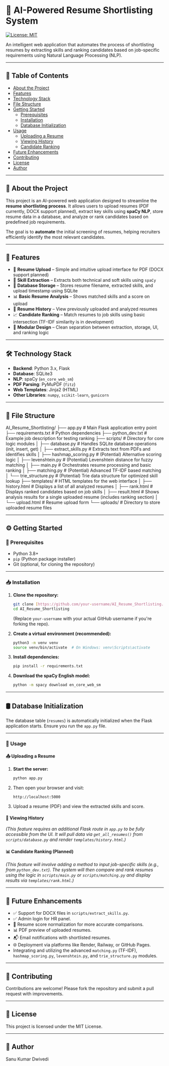 # 🤖 AI-Powered Resume Shortlisting System

[![License: MIT](https://img.shields.io/badge/License-MIT-yellow.svg)](LICENSE)

An intelligent web application that automates the process of shortlisting resumes by extracting skills and ranking candidates based on job-specific requirements using Natural Language Processing (NLP).

---

## 📑 Table of Contents

-   [About the Project](#about-the-project)
-   [Features](#features)
-   [Technology Stack](#technology-stack)
-   [File Structure](#file-structure)
-   [Getting Started](#getting-started)
    -   [Prerequisites](#prerequisites)
    -   [Installation](#installation)
    -   [Database Initialization](#database-initialization)
-   [Usage](#usage)
    -   [Uploading a Resume](#uploading-a-resume)
    -   [Viewing History](#viewing-history)
    -   [Candidate Ranking](#candidate-ranking)
-   [Future Enhancements](#future-enhancements)
-   [Contributing](#contributing)
-   [License](#license)
-   [Author](#author)

---

## 📌 About the Project

This project is an AI-powered web application designed to streamline the **resume shortlisting process**. It allows users to upload resumes (PDF currently, DOCX support planned), extract key skills using **spaCy NLP**, store resume data in a database, and analyze or rank candidates based on predefined job requirements.

The goal is to **automate** the initial screening of resumes, helping recruiters efficiently identify the most relevant candidates.

---

## 🚀 Features

-   📄 **Resume Upload** – Simple and intuitive upload interface for PDF (DOCX support planned)
-   🧠 **Skill Extraction** – Extracts both technical and soft skills using `spaCy`
-   💾 **Database Storage** – Stores resume filename, extracted skills, and upload timestamp using SQLite
-   📊 **Basic Resume Analysis** – Shows matched skills and a score on upload
-   📂 **Resume History** – View previously uploaded and analyzed resumes
-   📈 **Candidate Ranking** – Match resumes to job skills using basic intersection (TF-IDF similarity is in development)
-   🧩 **Modular Design** – Clean separation between extraction, storage, UI, and ranking logic

---

## 🛠️ Technology Stack

-   **Backend**: Python 3.x, Flask
-   **Database**: SQLite3
-   **NLP**: spaCy (`en_core_web_sm`)
-   **PDF Parsing**: PyMuPDF (`fitz`)
-   **Web Templates**: Jinja2 (HTML)
-   **Other Libraries**: `numpy`, `scikit-learn`, `gunicorn`

---

## 📁 File Structure
  
AI_Resume_Shortlisting/
├── app.py                     # Main Flask application entry point
├── requirements.txt           # Python dependencies
├── python_dev.txt             # Example job description for testing ranking
├── scripts/                   # Directory for core logic modules
│   ├── database.py            # Handles SQLite database operations (init, insert, get)
│   ├── extract_skills.py      # Extracts text from PDFs and identifies skills
│   ├── hashmap_scoring.py     # (Potential) Alternative scoring logic
│   ├── levenshtein.py         # (Potential) Levenshtein distance for fuzzy matching
│   ├── main.py                # Orchestrates resume processing and basic ranking
│   ├── matching.py            # (Potential) Advanced TF-IDF based matching
│   └── trie_structure.py      # (Potential) Trie data structure for optimized skill lookup
├── templates/                 # HTML templates for the web interface
│   ├── history.html           # Displays a list of all analyzed resumes
│   ├── rank.html              # Displays ranked candidates based on job skills
│   ├── result.html            # Shows analysis results for a single uploaded resume (includes ranking section)
│   └── upload.html            # Resume upload form
└── uploads/                   # Directory to store uploaded resume files

---

## ⚙️ Getting Started

### 📌 Prerequisites

-   Python 3.8+
-   `pip` (Python package installer)
-   Git (optional, for cloning the repository)

---

### 📥 Installation

1.  **Clone the repository:**
    ```bash
    git clone [https://github.com/your-username/AI_Resume_Shortlisting.git](https://github.com/your-username/AI_Resume_Shortlisting.git)
    cd AI_Resume_Shortlisting
    ```
    (Replace `your-username` with your actual GitHub username if you're forking the repo).

2.  **Create a virtual environment (recommended):**
    ```bash
    python3 -m venv venv
    source venv/bin/activate  # On Windows: venv\Scripts\activate
    ```

3.  **Install dependencies:**
    ```bash
    pip install -r requirements.txt
    ```

4.  **Download the spaCy English model:**
    ```bash
    python -m spacy download en_core_web_sm
    ```

---

## 🛢️ Database Initialization

The database table (`resumes`) is automatically initialized when the Flask application starts. Ensure you run the `app.py` file.

---

### 🧪 Usage

#### 📤 Uploading a Resume

1.  **Start the server:**
    ```bash
    python app.py
    ```
2.  Then open your browser and visit:
    ```
    http://localhost:5000
    ```
3.  Upload a resume (PDF) and view the extracted skills and score.

#### 📂 Viewing History

*(This feature requires an additional Flask route in `app.py` to be fully accessible from the UI. It will pull data via `get_all_resumes()` from `scripts/database.py` and render `templates/history.html`.)*

#### 📊 Candidate Ranking (Planned)

*(This feature will involve adding a method to input job-specific skills (e.g., from `python_dev.txt`). The system will then compare and rank resumes using the logic in `scripts/main.py` or `scripts/matching.py` and display results via `templates/rank.html`.)*

---

## 🔮 Future Enhancements

* ✅ Support for DOCX files in `scripts/extract_skills.py`.
* ✅ Admin login for HR panel.
* 🔄 Resume score normalization for more accurate comparisons.
* 📊 PDF preview of uploaded resumes.
* 📬 Email notifications with shortlisted resumes.
* 🌐 Deployment via platforms like Render, Railway, or GitHub Pages.
* Integrating and utilizing the advanced `matching.py` (TF-IDF), `hashmap_scoring.py`, `levenshtein.py`, and `trie_structure.py` modules.

---

## 🤝 Contributing

Contributions are welcome!
Please fork the repository and submit a pull request with improvements.

---

## 📄 License

This project is licensed under the MIT License.

---

## 👤 Author

Sanu Kumar Dwivedi
